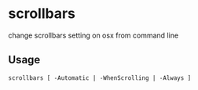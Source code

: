 # scrollbars
change scrollbars setting on osx from command line
## Usage
```
scrollbars [ -Automatic | -WhenScrolling | -Always ]
```
